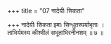 +++
title = "07 नादेयीः सिकता"

+++
नादेयीः सिकता इमाः सिन्धुतस्पर्याभृताः ।  
ताभिर्यमस्य कीश्मीलं सभूताभिरनीनशम् ॥ ७ ॥